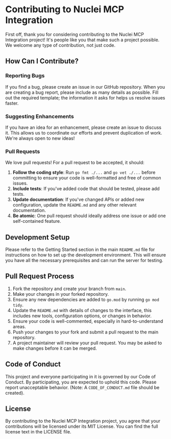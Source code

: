 # Contributing to Nuclei MCP Integration

First off, thank you for considering contributing to the Nuclei MCP Integration project! It's people like you that make such a project possible. We welcome any type of contribution, not just code.

## How Can I Contribute?

### Reporting Bugs

If you find a bug, please create an issue in our GitHub repository. When you are creating a bug report, please include as many details as possible. Fill out the required template; the information it asks for helps us resolve issues faster.

### Suggesting Enhancements

If you have an idea for an enhancement, please create an issue to discuss it. This allows us to coordinate our efforts and prevent duplication of work. We're always open to new ideas!

### Pull Requests

We love pull requests! For a pull request to be accepted, it should:

1.  **Follow the coding style**: Run `go fmt ./...` and `go vet ./...` before committing to ensure your code is well-formatted and free of common issues.
2.  **Include tests**: If you've added code that should be tested, please add tests.
3.  **Update documentation**: If you've changed APIs or added new configuration, update the `README.md` and any other relevant documentation.
4.  **Be atomic**: One pull request should ideally address one issue or add one self-contained feature.

## Development Setup

Please refer to the Getting Started section in the main `README.md` file for instructions on how to set up the development environment. This will ensure you have all the necessary prerequisites and can run the server for testing.

## Pull Request Process

1.  Fork the repository and create your branch from `main`.
2.  Make your changes in your forked repository.
3.  Ensure any new dependencies are added to `go.mod` by running `go mod tidy`.
4.  Update the `README.md` with details of changes to the interface, this includes new tools, configuration options, or changes in behavior.
5.  Ensure your code is well-commented, especially in hard-to-understand areas.
6.  Push your changes to your fork and submit a pull request to the main repository.
7.  A project maintainer will review your pull request. You may be asked to make changes before it can be merged.

## Code of Conduct

This project and everyone participating in it is governed by our Code of Conduct. By participating, you are expected to uphold this code. Please report unacceptable behavior. (Note: A `CODE_OF_CONDUCT.md` file should be created).

## License

By contributing to the Nuclei MCP Integration project, you agree that your contributions will be licensed under its MIT License. You can find the full license text in the LICENSE file.